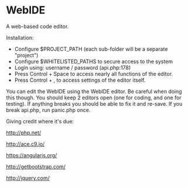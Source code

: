 WebIDE
======

A web-based code editor.

Installation:

 * Configure $PROJECT_PATH (each sub-folder will be a separate "project")
 * Configure $WHITELISTED_PATHS to secure access to the system
 * Login using: username / password (api.php:178)
 * Press Control + Space to access nearly all functions of the editor.
 * Press Control + , to access settings of the editor itself.

You can edit the WebIDE using the WebIDE editor.  Be careful when doing this though.
You should keep 2 editors open (one for coding, and one for testing).  If anything 
breaks you should be able to fix it and re-save. If you break api.php, run panic.php once.

Giving credit where it's due:

http://php.net/

http://ace.c9.io/

https://angularjs.org/

http://getbootstrap.com/

http://jquery.com/
